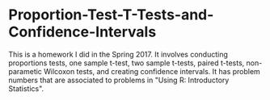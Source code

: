 # Proportion-Test-T-Tests-and-Confidence-Intervals
This is a homework I did in the Spring 2017. It involves conducting proportions tests, one sample t-test, two sample t-tests, paired t-tests, non-parametic Wilcoxon tests, and creating confidence intervals. It has problem numbers that are associated to problems in "Using R: Introductory Statistics".
